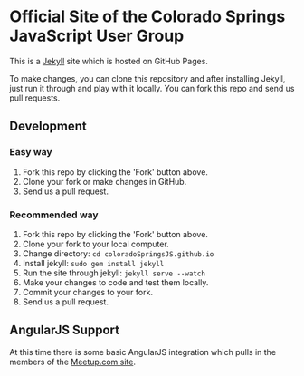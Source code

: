 # Official Site of the Colorado Springs JavaScript User Group

This is a [Jekyll]() site which is hosted on GitHub Pages.

To make changes, you can clone this repository and after installing Jekyll, just run it through and play with it locally. You can fork this repo and send us pull requests.

## Development

### Easy way

1. Fork this repo by clicking the 'Fork' button above.
1. Clone your fork or make changes in GitHub.
1. Send us a pull request.

### Recommended way

1. Fork this repo by clicking the 'Fork' button above.
1. Clone your fork to your local computer.
1. Change directory: `cd coloradoSpringsJS.github.io`
1. Install jekyll: `sudo gem install jekyll`
1. Run the site through jekyll: `jekyll serve --watch`
1. Make your changes to code and test them locally.
1. Commit your changes to your fork.
1. Send us a pull request.

## AngularJS Support

At this time there is some basic AngularJS integration which pulls in the members of the [Meetup.com site](http://meetup.com/coloradospringsjs).